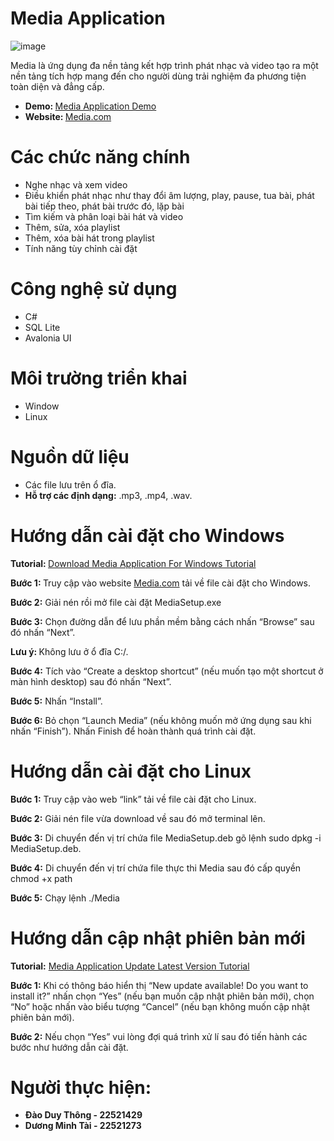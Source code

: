 # Media Application

![image](https://github.com/DuyThong28/Media/assets/116278919/ba7eef68-a1de-42ae-b0b1-b9c918e20aaf)


<p>Media là ứng dụng đa nền tảng kết hợp trình phát nhạc và video tạo ra một nền tảng tích hợp mang đến cho người dùng trải nghiệm đa phương tiện toàn diện và đẳng cấp.</p>
<p>
 <ul>
  <li>
      <b>
    Demo: 
  </b><a href="https://www.youtube.com/watch?v=l0DxiA__Z7I&t=1s" target="_blank">Media Application Demo</a>
  </li>
  <li>
    <b>
    Website:
  </b>
 <a href="https://master--thunderous-malasada-a5ba2f.netlify.app/" target="_blank">Media.com</a>
  </li>
</ul> 
</p>
<h1>Các chức năng chính</h1>
  <p>
    <ul>
    <li>Nghe nhạc và xem video</li>
     <li>Điều khiển phát nhạc như thay đổi âm lượng, play, pause, tua bài, phát bài tiếp theo, phát bài trước đó, lặp bài</li>
    <li>Tìm kiếm và phân loại bài hát và video</li>
    <li>Thêm, sửa, xóa playlist</li>
    <li>Thêm, xóa bài hát trong playlist</li>
    <li>Tính năng tùy chỉnh cài đặt</li>
  </ul>
</p>
<h1>Công nghệ sử dụng</h1>
<ul>
  <li>C#</li>
  <li>SQL Lite</li>
  <li>Avalonia UI</li>
</ul>
<h1>Môi trường triển khai</h1>
<ul>
  <li>Window</li>
  <li>Linux</li>
</ul>
<h1>Nguồn dữ liệu</h1>
<ul>
  <li>Các file lưu trên ổ đĩa.</li>
  <li><b>Hỗ trợ các định dạng:</b> .mp3, .mp4, .wav.</li>
</ul>
<h1>Hướng dẫn cài đặt cho Windows</h1>
<p><b>Tutorial: </b><a href="https://youtu.be/m10WAM2u1dY" target="_blank">Download Media Application For Windows Tutorial</a></p>
<p><b>
  Bước 1: 
</b> Truy cập vào website <a href="https://master--thunderous-malasada-a5ba2f.netlify.app/" target="_blank">Media.com</a> tải về file cài đặt cho Windows.</p>
<p><b>Bước 2:</b> Giải nén rồi mở file cài đặt MediaSetup.exe</p>
<p><b>Bước 3:</b> Chọn đường dẫn để lưu phần mềm bằng cách nhấn “Browse” sau đó nhấn “Next”.</p>
<p><b> Lưu ý: </b>Không lưu ở ổ đĩa C:/. </p>
<p><b>Bước 4:</b> Tích vào “Create a desktop shortcut” (nếu muốn tạo một shortcut ở màn hình desktop) sau đó nhấn “Next”.</p>
<p><b>Bước 5:</b> Nhấn “Install”.</p>
<p><b>Bước 6:</b> Bỏ chọn “Launch Media” (nếu không muốn mở ứng dụng sau khi nhấn “Finish”). Nhấn Finish để hoàn thành quá trình cài đặt.</p>
<h1>Hướng dẫn cài đặt cho Linux</h1>
<p><b>Bước 1:</b> Truy cập vào web “link” tải về file cài đặt cho Linux.</p>
<p><b>Bước 2:</b> Giải nén file vừa download về sau đó mở terminal lên.</p>
<p><b>Bước 3:</b> Di chuyển đến vị trí chứa file MediaSetup.deb gõ lệnh sudo dpkg -i MediaSetup.deb.</p>
<p><b>Bước 4:</b> Di chuyển đến vị trí chứa file thực thi Media sau đó cấp quyền chmod +x path</p>
<p><b>Bước 5:</b> Chạy lệnh ./Media</p>
<h1>Hướng dẫn cập nhật phiên bản mới</h1>
<p><b>Tutorial:</b> <a href="https://www.youtube.com/watch?v=JDoZTx4U9bI">Media Application Update Latest Version Tutorial</a></p>
<p><b>Bước 1:</b> Khi có thông báo hiển thị “New update available! Do you want to install it?” nhấn chọn “Yes” (nếu bạn muốn cập nhật phiên bản mới), chọn “No” hoặc nhấn vào biểu tượng “Cancel” (nếu bạn không muốn cập nhật phiên bản mới).
</p>
<p><b>Bước 2:</b> Nếu chọn “Yes” vui lòng đợi quá trình xử lí sau đó tiến hành các bước như hướng dẫn cài đặt.
</p>
<h1>Người thực hiện:</h1>
<b>
<ul>
  <li>Đào Duy Thông - 22521429</li>
  <li>Dương Minh Tài - 22521273</li>
</ul>
  </b>
